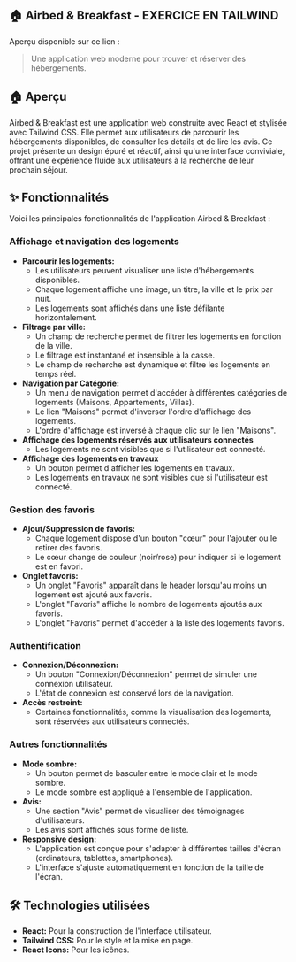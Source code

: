 ## 🏠 Airbed & Breakfast - EXERCICE EN TAILWIND

Aperçu disponible sur ce lien : <a href="https://airbedandbreakfast.netlify.app/" target="_blank" rel="noopener noreferrer"></a>

> Une application web moderne pour trouver et réserver des hébergements.

## 🏠 Aperçu

Airbed & Breakfast est une application web construite avec React et stylisée avec Tailwind CSS. Elle permet aux utilisateurs de parcourir les hébergements disponibles, de consulter les détails et de lire les avis. Ce projet présente un design épuré et réactif, ainsi qu'une interface conviviale, offrant une expérience fluide aux utilisateurs à la recherche de leur prochain séjour.

## ✨ Fonctionnalités

Voici les principales fonctionnalités de l'application Airbed & Breakfast :

### **Affichage et navigation des logements**

*   **Parcourir les logements:**
    *   Les utilisateurs peuvent visualiser une liste d'hébergements disponibles.
    *   Chaque logement affiche une image, un titre, la ville et le prix par nuit.
    *   Les logements sont affichés dans une liste défilante horizontalement.
*   **Filtrage par ville:**
    *   Un champ de recherche permet de filtrer les logements en fonction de la ville.
    *   Le filtrage est instantané et insensible à la casse.
    *   Le champ de recherche est dynamique et filtre les logements en temps réel.
*   **Navigation par Catégorie:**
    *   Un menu de navigation permet d'accéder à différentes catégories de logements (Maisons, Appartements, Villas).
    *   Le lien "Maisons" permet d'inverser l'ordre d'affichage des logements.
    *   L'ordre d'affichage est inversé à chaque clic sur le lien "Maisons".
* **Affichage des logements réservés aux utilisateurs connectés**
    * Les logements ne sont visibles que si l'utilisateur est connecté.
* **Affichage des logements en travaux**
    * Un bouton permet d'afficher les logements en travaux.
    * Les logements en travaux ne sont visibles que si l'utilisateur est connecté.

### **Gestion des favoris**

*   **Ajout/Suppression de favoris:**
    *   Chaque logement dispose d'un bouton "cœur" pour l'ajouter ou le retirer des favoris.
    *   Le cœur change de couleur (noir/rose) pour indiquer si le logement est en favori.
*   **Onglet favoris:**
    *   Un onglet "Favoris" apparaît dans le header lorsqu'au moins un logement est ajouté aux favoris.
    *   L'onglet "Favoris" affiche le nombre de logements ajoutés aux favoris.
    *   L'onglet "Favoris" permet d'accéder à la liste des logements favoris.

### **Authentification**

*   **Connexion/Déconnexion:**
    *   Un bouton "Connexion/Déconnexion" permet de simuler une connexion utilisateur.
    *   L'état de connexion est conservé lors de la navigation.
*   **Accès restreint:**
    *   Certaines fonctionnalités, comme la visualisation des logements, sont réservées aux utilisateurs connectés.

### **Autres fonctionnalités**

*   **Mode sombre:**
    *   Un bouton permet de basculer entre le mode clair et le mode sombre.
    *   Le mode sombre est appliqué à l'ensemble de l'application.
*   **Avis:**
    *   Une section "Avis" permet de visualiser des témoignages d'utilisateurs.
    *   Les avis sont affichés sous forme de liste.
*   **Responsive design:**
    *   L'application est conçue pour s'adapter à différentes tailles d'écran (ordinateurs, tablettes, smartphones).
    *   L'interface s'ajuste automatiquement en fonction de la taille de l'écran.

## 🛠️ Technologies utilisées

*   **React:** Pour la construction de l'interface utilisateur.
*   **Tailwind CSS:** Pour le style et la mise en page.
*   **React Icons:** Pour les icônes.
